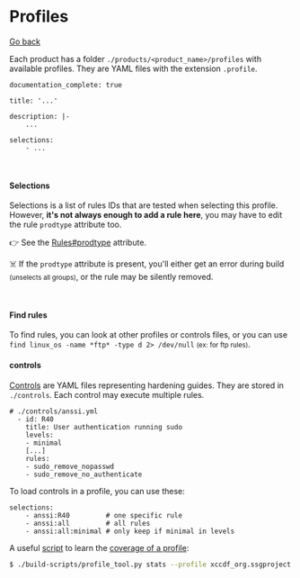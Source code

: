 # Profiles

[Go back](../index.md)

<div class="row row-cols-md-2"><div>

Each product has a folder `./products/<product_name>/profiles` with available profiles. They are YAML files with the extension `.profile`.

```yaml!
documentation_complete: true

title: '...'

description: |-
    ...

selections:
    - ...
```

<br>

#### Selections

Selections is a list of rules IDs that are tested when selecting this profile. However, **it's not always enough to add a rule here**, you may have to edit the rule `prodtype` attribute too.

👉 See the [Rules#prodtype](rules.md#prodtype) attribute.

☠️ If the `prodtype` attribute is present, you'll either get an error during build <small>(unselects all groups)</small>, or the rule may be silently removed.

<br>

#### Find rules

To find rules, you can look at other profiles or controls files, or you can use `find linux_os -name *ftp* -type d 2> /dev/null` <small>(ex: for ftp rules)</small>.
</div><div>

#### controls

[Controls](https://complianceascode.readthedocs.io/en/latest/manual/developer/03_creating_content.html#controls) are YAML files representing hardening guides. They are stored in `./controls`. Each control may execute multiple rules.

```yaml!
# ./controls/anssi.yml
  - id: R40
    title: User authentication running sudo
    levels:
    - minimal
    [...]
    rules:
    - sudo_remove_nopasswd
    - sudo_remove_no_authenticate
```

To load controls in a profile, you can use these:

```yaml!
selections:
    - anssi:R40         # one specific rule
    - anssi:all         # all rules
    - anssi:all:minimal # only keep if minimal in levels
```

A useful [script](compilation.md#scripts) to learn the [coverage of a profile](https://complianceascode.readthedocs.io/en/latest/manual/developer/05_tools_and_utilities.html#profile-statistics-and-utilities):

```bash
$ ./build-scripts/profile_tool.py stats --profile xccdf_org.ssgproject.content_profile_standard --benchmark build/ssg-xxx-xccdf.xml
```
</div></div>